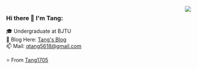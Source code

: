 <img align='right' src="https://github-readme-stats.vercel.app/api?username=Tang1705&show_icons=true">

### Hi there 👋 I'm Tang:

<!--
**Tang1705/Tang1705** is a ✨ _special_ ✨ repository because its `README.md` (this file) appears on your GitHub profile.

Here are some ideas to get you started:

- 🔭 I’m currently working on ...
- 🌱 I’m currently learning ...
- 👯 I’m looking to collaborate on ...
- 🤔 I’m looking for help with ...
- 💬 Ask me about ...
- 📫 How to reach me: ...
- 😄 Pronouns: ...
- ⚡ Fun fact: ...
-->

🎓 Undergraduate at BJTU<br>
📝 Blog Here: [Tang's Blog](https://tang5618.com/)<br>
📫 Mail: qtang5618@gmail.com<br>

⭐️ From [Tang1705](https://github.com/Tang1705)<br>
